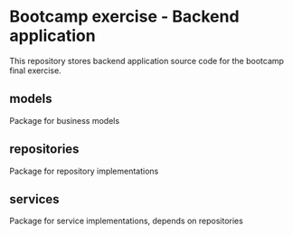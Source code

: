 # Bootcamp exercise - Backend application
This repository stores backend application source code for the bootcamp final exercise.

## models
Package for business models

## repositories
Package for repository implementations

## services
Package for service implementations, depends on repositories
